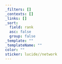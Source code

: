 ```yaml
---
_filters: []
_contexts: []
_links: []
_sort:
  field: rank
  asc: false
  group: false
_template: ""
_templateName: ""
color: ""
sticker: lucide//network
---
```

